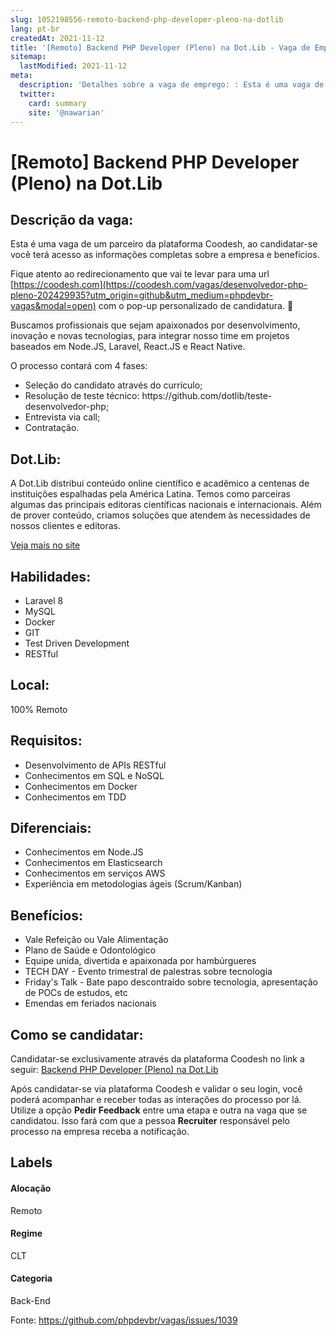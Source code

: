 ```yaml
---
slug: 1052198556-remoto-backend-php-developer-pleno-na-dotlib
lang: pt-br
createdAt: 2021-11-12
title: '[Remoto] Backend PHP Developer (Pleno) na Dot.Lib - Vaga de Emprego'
sitemap:
  lastModified: 2021-11-12
meta:
  description: 'Detalhes sobre a vaga de emprego: : Esta é uma vaga de um parceiro da plataforma Coodesh, ao candidatar-se você terá acesso as informações completas sobre a empresa e benefícios.  Fique atento ao redirecionamento que vai te levar para uma url [https://coodesh.com](https://coodesh.com/vagas/desenvolvedor-php-pleno-202429935?utm_origin=github&utm_medium=phpdevbr-vagas&modal=open) com o pop-up personalizado de candidatura. 👋 <p>Buscamos profissionais que sejam apaixonados por desenvolvimento, inovação e novas tecnologias, para integrar nosso time em projetos baseados em Node.JS, Laravel, React.JS e React Native.</p> <p>O processo contará com 4 fases:</p> <ul> <li>Seleção do candidato através do currículo;</li> <li>Resolução de teste técnico: https://github.com/dotlib/teste-desenvolvedor-php;</li> <li>Entrevista via call;</li> <li>Contratação.</li> </ul>'
  twitter:
    card: summary
    site: '@nawarian'
---
```


# [Remoto] Backend PHP Developer (Pleno) na Dot.Lib

## Descrição da vaga: 
Esta é uma vaga de um parceiro da plataforma Coodesh, ao candidatar-se você terá acesso as informações completas sobre a empresa e benefícios.


Fique atento ao redirecionamento que vai te levar para uma url [https://coodesh.com](https://coodesh.com/vagas/desenvolvedor-php-pleno-202429935?utm_origin=github&utm_medium=phpdevbr-vagas&modal=open) com o pop-up personalizado de candidatura. 👋
<p>Buscamos profissionais que sejam apaixonados por desenvolvimento, inovação e novas tecnologias, para integrar nosso time em projetos baseados em Node.JS, Laravel, React.JS e React Native.</p>
<p>O processo contará com 4 fases:</p>
<ul>
<li>Seleção do candidato através do currículo;</li>
<li>Resolução de teste técnico: https://github.com/dotlib/teste-desenvolvedor-php;</li>
<li>Entrevista via call;</li>
<li>Contratação.</li>
</ul>

## Dot.Lib: 
 <p>A Dot.Lib distribui conteúdo online científico e acadêmico a centenas de instituições espalhadas pela América Latina. Temos como parceiras algumas das principais editoras científicas nacionais e internacionais. Além de prover conteúdo, criamos soluções que atendem às necessidades de nossos clientes e editoras.</p>

<p></p><a href='https://coodesh.com/empresas/dotlib-informacao-profissional-ltda'>Veja mais no site</a>

 ## Habilidades: 
 - Laravel 8 
- MySQL 
- Docker 
- GIT 
- Test Driven Development 
- RESTful
## Local: 
 100% Remoto
## Requisitos: 
 - Desenvolvimento de APIs RESTful 
- Conhecimentos em SQL e NoSQL 
- Conhecimentos em Docker 
- Conhecimentos em TDD
## Diferenciais: 
 - Conhecimentos em Node.JS 
- Conhecimentos em Elasticsearch 
- Conhecimentos em serviços AWS 
- Experiência em metodologias ágeis (Scrum/Kanban)
## Benefícios: 
 - Vale Refeição ou Vale Alimentação 
- Plano de Saúde e Odontológico 
- Equipe unida, divertida e apaixonada por hambúrgueres 
- TECH DAY - Evento trimestral de palestras sobre tecnologia 
- Friday's Talk - Bate papo descontraído sobre tecnologia, apresentação de POCs de estudos, etc 
- Emendas em feriados nacionais
## Como se candidatar:
Candidatar-se exclusivamente através da plataforma Coodesh no link a seguir: [Backend PHP Developer (Pleno) na Dot.Lib](https://coodesh.com/vagas/desenvolvedor-php-pleno-202429935?utm_origin=github&utm_medium=phpdevbr-vagas&modal=open)


Após candidatar-se via plataforma Coodesh e validar o seu login, você poderá acompanhar e receber todas as interações do processo por lá. Utilize a opção **Pedir Feedback** entre uma etapa e outra na vaga que se candidatou. Isso fará com que a pessoa **Recruiter** responsável pelo processo na empresa receba a notificação.
## Labels
#### Alocação
Remoto
#### Regime
CLT
#### Categoria
Back-End

Fonte: https://github.com/phpdevbr/vagas/issues/1039